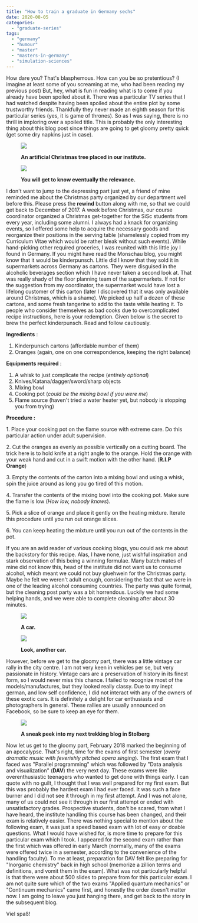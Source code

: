 ```yaml
---
title: "How to train a graduate in Germany sechs"
date: 2020-08-05
categories: 
  - "graduate-series"
tags: 
  - "germany"
  - "humour"
  - "master"
  - "masters-in-germany"
  - "simulation-sciences"
---
```


How dare you? That's blasphemous. How can you be so pretentious? (I imagine at least some of you screaming at me, who had been reading my previous post) But, hey, what is fun in reading what is to come if you already have been spoiled about it. There was a particular TV series that I had watched despite having been spoiled about the entire plot by some trustworthy friends. Thankfully they never made an eighth season for this particular series (yes, it is game of thrones). So as I was saying, there is no thrill in imploring over a spoiled title. This is probably the only interesting thing about this blog post since things are going to get gloomy pretty quick (get some dry napkins just in case).

<figure>

![](/assets/img/posts/img-20171128-wa0004.jpg)

<figcaption>

**An artificial Christmas tree placed in our institute.**

</figcaption>

</figure>

<figure>

![](/assets/img/posts/img-20171201-wa0003.jpg)

<figcaption>

**You will get to know eventually the relevance.**

</figcaption>

</figure>

I don't want to jump to the depressing part just yet, a friend of mine reminded me about the Christmas party organized by our department well before this. Please press the **rewind** button along with me, so that we could get back to December of 2017. A week before Christmas, our course coordinator organized a Christmas get-together for the SiSc students from every year, including some alumni. I always had a knack for organizing events, so I offered some help to acquire the necessary goods and reorganize their positions in the serving table (shamelessly copied from my Curriculum Vitae which would be rather bleak without such events). While hand-picking other required groceries, I was reunited with this little joy I found in Germany. If you might have read the Monschau blog, you might know that it would be kinderpunsch. Little did I know that they sold it in supermarkets across Germany as cartons. They were disguised in the alcoholic beverages section which I have never taken a second look at. That was really shady of the floor planning team of the supermarkets. If not for the suggestion from my coordinator, the supermarket would have lost a lifelong customer of this carton (later I discovered that it was only available around Christmas, which is a shame). We picked up half a dozen of these cartons, and some fresh tangerine to add to the taste while heating it. To people who consider themselves as bad cooks due to overcomplicated recipe instructions, here is your redemption. Given below is the secret to brew the perfect kinderpunsch. Read and follow cautiously.

**Ingredients** :

1. Kinderpunsch cartons (affordable number of them)
2. Oranges (again, one on one correspondence, keeping the right balance)

**Equipments required** :

1. A whisk to just complicate the recipe (_entirely optional_)
2. Knives/Katana/dagger/sword/sharp objects
3. Mixing bowl
4. Cooking pot (_could be the mixing bowl if you were me_)
5. Flame source (haven't tried a water heater yet, but nobody is stopping you from trying)

**Procedure :**

1\. Place your cooking pot on the flame source with extreme care. Do this particular action under adult supervision.

2\. Cut the oranges as evenly as possible vertically on a cutting board. The trick here is to hold knife at a right angle to the orange. Hold the orange with your weak hand and cut in a swift motion with the other hand. (**R.I.P Orange**)

3\. Empty the contents of the carton into a mixing bowl and using a whisk, spin the juice around as long you go tired of this motion.

4\. Transfer the contents of the mixing bowl into the cooking pot. Make sure the flame is low (_How low, nobody knows_).

5\. Pick a slice of orange and place it gently on the heating mixture. Iterate this procedure until you run out orange slices.

6\. You can keep heating the mixture until you run out of the contents in the pot.

If you are an avid reader of various cooking blogs, you could ask me about the backstory for this recipe. Alas, I have none, just wishful inspiration and stark observation of this being a winning formulae. Many batch mates of mine did not know this, head of the institute did not want us to consume alcohol, which meant we could not buy gluehwein for the Christmas party. Maybe he felt we weren't adult enough, considering the fact that we were in one of the leading alcohol consuming countries. The party was quite formal, but the cleaning post party was a bit horrendous. Luckily we had some helping hands, and we were able to complete cleaning after about 30 minutes.

<figure>

![](/assets/img/posts/img-20180526-wa0011.jpg)

<figcaption>

**A car.**

</figcaption>

</figure>

<figure>

![](/assets/img/posts/img-20180526-wa0010.jpg)

<figcaption>

**Look, another car.**

</figcaption>

</figure>

However, before we get to the gloomy part, there was a little vintage car rally in the city centre. I am not very keen in vehicles per se, but very passionate in history. Vintage cars are a preservation of history in its finest form, so I would never miss this chance. I failed to recognize most of the models/manufactures, but they looked really classy. Due to my inept german, and low self confidence, I did not interact with any of the owners of these exotic cars. It is definitely a delight for car enthusiasts and photographers in general. These rallies are usually announced on Facebook, so be sure to keep an eye for them.

<figure>

![](/assets/img/posts/img_4349-2.jpg)

<figcaption>

**A sneak peek into my next trekking blog in Stolberg**

</figcaption>

</figure>

Now let us get to the gloomy part, February 2018 marked the beginning of an apocalypse. That's right, time for the exams of first semester (_overly dramatic music with feverishly pitched opera singing_). The first exam that I faced was "Parallel programming" which was followed by "Data analysis and visualization" (**DAV**) the very next day. These exams were like overenthusiastic teenagers who wanted to get done with things early. I can quote with no guilt, I thought that I was well prepared for my first exam. But this was probably the hardest exam I had ever faced. It was such a face burner and I did not see it through in my first attempt. And I was not alone, many of us could not see it through in our first attempt or ended with unsatisfactory grades. Prospective students, don't be scared, from what I have heard, the institute handling this course has been changed, and their exam is relatively easier. There was nothing special to mention about the following exam, it was just a speed based exam with lot of easy or doable questions. What I would have wished for, is more time to prepare for this particular exam which I took. I appeared for the second exam rather than the first which was offered in early March (normally, many of the exams were offered twice in a semester, according to the convenience of the handling faculty). To me at least, preparation for DAV felt like preparing for "Inorganic chemistry" back in high school (memorize a zillion terms and definitions, and vomit them in the exam). What was not particularly helpful is that there were about 500 slides to prepare from for this particular exam. I am not quite sure which of the two exams "Applied quantum mechanics" or "Continuum mechanics" came first, and honestly the order doesn't matter now. I am going to leave you just hanging there, and get back to the story in the subsequent blog.

Viel spaß!
